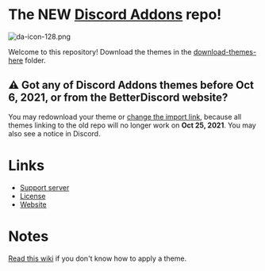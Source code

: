 # The NEW [Discord Addons](https://discord-addons.github.io/main) repo!

![da-icon-128.png](https://user-images.githubusercontent.com/87938141/128053815-82893338-c843-4b98-86ff-f8f3aee76fb2.png)

Welcome to this repository! Download the themes in the [download-themes-here](https://github.com/discord-addons/discord-addons/tree/master/download-themes-here) folder.

## ⚠ Got any of Discord Addons themes before Oct 6, 2021, or from the BetterDiscord website?

You may redownload your theme or [change the import link](https://discord-addons.github.io/tutorials#update-import-link), because all themes linking to the old repo will no longer work on **Oct 25, 2021**. You may also see a notice in Discord.

# Links

- [Support server](https://discord.gg/g9heA3p6WW)
- [License](https://github.com/discord-addons/discord-addons/blob/master/LICENSE.md)
- [Website](https://discord-addons.github.io/main)

# Notes

[Read this wiki](https://github.com/discord-addons/discord-addons/wiki) if you don't know how to apply a theme.
